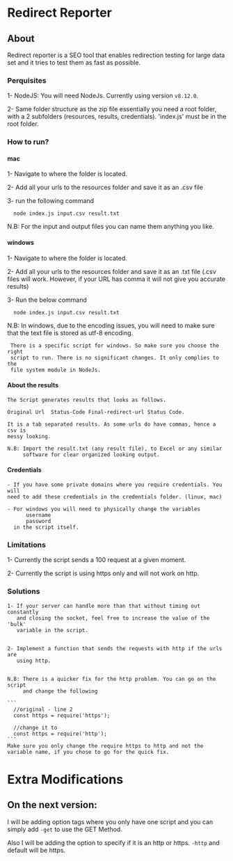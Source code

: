 # Redirect Reporter

## About
Redirect reporter is a SEO tool that enables redirection testing for large data
set and it tries to test them as fast as possible.

### Perquisites
  1-  NodeJS:
      You will need NodeJs. Currently using version `v8.12.0`.

  2- Same folder structure as the zip file
      essentially you need a root folder, with a 2 subfolders
      (resources, results, credentials). 'index.js' must be in the root folder.

### How to run?

#### mac

  1- Navigate to where the folder is located.

  2- Add all your urls to the resources folder and save it as an .csv file

  3- run the following command

  ```
    node index.js input.csv result.txt
  ```

  N.B: For the input and output files you can name them anything you like.

#### windows

  1- Navigate to where the folder is located.

  2- Add all your urls to the resources folder and save it as an .txt file
     (.csv files will work. However, if your URL has comma it will not give you
       accurate results)

  3- Run the below command


  ```
    node index.js input.csv result.txt
  ```

N.B: In windows, due to the encoding issues, you will need to make sure that the
     text file is stored as utf-8 encoding.

     There is a specific script for windows. So make sure you choose the right
     script to run. There is no significant changes. It only complies to the
     file system module in NodeJs.

#### About the results     

    The Script generates results that looks as follows.

    Original Url  Status-Code Final-redirect-url Status Code.

    It is a tab separated results. As some urls do have commas, hence a csv is
    messy looking.

    N.B: Import the result.txt (any result file), to Excel or any similar
         software for clear organized looking output.

#### Credentials

    - If you have some private domains where you require credentials. You will
    need to add these credentials in the credentials folder. (linux, mac)

    - For windows you will need to physically change the variables  
          username
          password
      in the script itself.

###  Limitations        

  1- Currently the script sends a 100 request at a given moment.

  2- Currently the script is using https only and will not work on http.  


### Solutions

    1- If your server can handle more than that without timing out constantly
       and closing the socket, feel free to increase the value of the 'bulk'
       variable in the script.


    2- Implement a function that sends the requests with http if the urls are
       using http.


    N.B: There is a quicker fix for the http problem. You can go on the script
         and change the following

    ```
      //original - line 2
      const https = require('https');

      //change it to
      const https = require('http');
    ```
    Make sure you only change the require https to http and not the
    variable name, if you chose to go for the quick fix.

# Extra Modifications
## On the next version:
  I will be adding option tags where you only have one script
  and you can simply add `-get` to use the GET Method.

  Also I will be adding the option to specify if it is an http or https.
  `-http` and default will be https.
